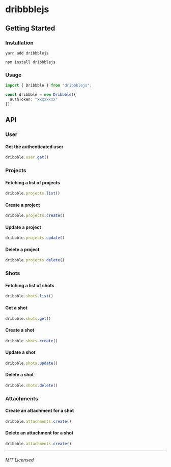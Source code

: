 # dribbblejs

## Getting Started
### Installation

```
yarn add dribbblejs
```
```
npm install dribbblejs
```

### Usage

```ts
import { Dribbble } from "dribbblejs";

const dribbble = new Dribbble({
  authToken: "xxxxxxxx"
});
```

## API

### User

#### Get the authenticated user
```ts
dribbble.user.get()
```

### Projects

#### Fetching a list of projects
```ts
dribbble.projects.list()
```
#### Create a project
```ts
dribbble.projects.create()
```
#### Update a project
```ts
dribbble.projects.update()
```
#### Delete a project
```ts
dribbble.projects.delete()
```

### Shots

#### Fetching a list of shots
```ts
dribbble.shots.list()
```
#### Get a shot
```ts
dribbble.shots.get()
```
#### Create a shot
```ts
dribbble.shots.create()
```
#### Update a shot
```ts
dribbble.shots.update()
```
#### Delete a shot
```ts
dribbble.shots.delete()
```

### Attachments

#### Create an attachment for a shot
```ts
dribbble.attachments.create()
```

#### Delete an attachment for a shot
```ts
dribbble.attachments.create()
```

---

###### MIT Licensed
